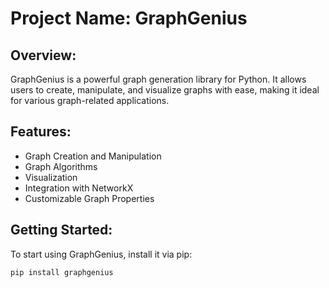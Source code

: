 # Project Name: GraphGenius

## Overview:
GraphGenius is a powerful graph generation library for Python. It allows users to create, manipulate, and visualize graphs with ease, making it ideal for various graph-related applications.

## Features:
- Graph Creation and Manipulation
- Graph Algorithms
- Visualization
- Integration with NetworkX
- Customizable Graph Properties

## Getting Started:
To start using GraphGenius, install it via pip:
```bash
pip install graphgenius
